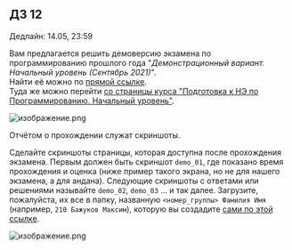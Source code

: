 ## ДЗ 12

Дедлайн: 14.05, 23:59

Вам предлагается решить демоверсию экзамена по программированию прошлого года "*Демонстрационный вариант. Начальный уровень (Сентябрь 2021)*".  
    Найти её можно по [прямой ссылке](https://edu.hse.ru/mod/quiz/view.php?id=521182).  
    Туда же можно перейти [со страницы курса "Подготовка к НЭ по Программированию. Начальный уровень"](https://edu.hse.ru/course/view.php?id=134286).
    

![изображение.png](attachment:b0fc73b0-1c80-4a30-8db1-b60db2908731.png)

Отчётом о прохождении служат скриншоты.

Сделайте скриншоты страницы, которая доступна после прохождения экзамена.
    Первым должен быть скриншот `demo_01`, где показано время прохождения и оценка (ниже пример такого экрана, но не для нашего экзамена, а для андана). 
    Следующие скриншоты с ответами или решениями называйте `demo_02`, `demo_03` ... и так далее.
    Загрузите, пожалуйста, их все в папку, названную `<номер_группы> Фамилия Имя` (например, `210 Бажуков Максим`), которую вы создадите [сами по этой ссылке](https://drive.google.com/drive/folders/1O3JQn98jQoMdSSK765cuIdV8E_XswSDB?usp=share_link).
    

![изображение.png](attachment:beea34ee-ee2f-4563-acd5-93b99e71d1e8.png)
